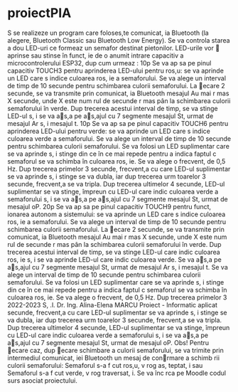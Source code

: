 # proiectPIA
S  se realizeze un program care foloses,te comunicat, ia Bluetooth (la alegere, Bluetooth
Classic sau Bluetooth Low Energy). Se va controla starea a dou  LED-uri ce formeaz  un
semafor destinat pietonilor. LED-urile vor  aprinse sau stinse în funct, ie de o anumit  intrare
capacitiv  a microcontrolerului ESP32, dup  cum urmeaz :
10p Se va ap sa pe pinul capacitiv TOUCH3 pentru aprinderea LED-ului pentru ros,u: se va
aprinde un LED care s  indice culoarea ros, ie a semaforului. Se va alege un interval de timp
de 10 secunde pentru schimbarea culorii semaforului. La ecare 2 secunde, se va transmite
prin comunicat, ia Bluetooth mesajul Au mai r mas X secunde, unde X este num rul
de secunde r mas pân  la schimbarea culorii semaforului în verde. Dup  trecerea acestui
interval de timp, se va stinge LED-ul s, i se va as,a pe as,ajul cu 7 segmente mesajul St,
urmat de mesajul Ar s, i mesajul t.
10p Se va ap sa pe pinul capacitiv TOUCH6 pentru aprinderea LED-ului pentru verde: se va
aprinde un LED care s  indice culoarea verde a semaforului. Se va alege un interval de
timp de 10 secunde pentru schimbarea culorii semaforului. Se va folosi un LED suplimentar care se va aprinde s, i stinge din ce în ce mai repede pentru a indica faptul c  semaforul
se va schimba în culoarea ros, ie. Se va alege o frecvent,  de 0,5 Hz. Dup  trecerea primelor
3 secunde, frecvent,a cu care LED-ul suplimentar se va aprinde s, i stinge se va dubla, iar
dup  trecerea urm toarelor 3 secunde, frecvent,a se va tripla. Dup  trecerea ultimelor 4
secunde, LED-ul suplimentar se va stinge, împreun  cu LED-ul care indic  culoarea verde
a semaforului s, i se va as,a pe as,ajul cu 7 segmente mesajul St, urmat de mesajul oP.
20p Se va ap sa pe pinul capacitiv TOUCH9 pentru funct, ionarea autonom  a sistemului: se
va aprinde un LED care s  indice culoarea ros, ie a semaforului. Se va alege un interval
de timp de 10 secunde pentru schimbarea culorii semaforului. La ecare 2 secunde, se
va transmite prin comunicat, ia Bluetooth mesajul Au mai r mas X secunde, unde X
este num rul de secunde r mas pân  la schimbarea culorii semaforului în verde. Dup 
trecerea acestui interval de timp, se va stinge LED-ul care indic  culoarea ros, ie s, i se
va aprinde LED-ul care indic  culoarea verde. Se va as,a pe as,ajul cu 7 segmente
mesajul St, urmat de mesajul Ar s, i mesajul t. Se va alege un interval de timp de 10
secunde pentru schimbarea culorii semaforului. Se va folosi un LED suplimentar care se
va aprinde s, i stinge din ce în ce mai repede pentru a indica faptul c  semaforul se va
schimba în culoarea ros, ie. Se va alege o frecvent,  de 0,5 Hz. Dup  trecerea primelor 3
2022-2023
S, .l. Dr. Ing. Alina-Elena MARCU Proiect - Informatic  aplicat 
secunde, frecvent,a cu care LED-ul suplimentar se va aprinde s, i stinge se va dubla, iar
dup  trecerea urm toarelor 3 secunde, frecvent,a se va tripla. Dup  trecerea ultimelor 4
secunde, LED-ul suplimentar se va stinge, împreun  cu LED-ul care indic  culoarea verde
a semaforului s, i se va as,a pe as,ajul cu 7 segmente mesajul St, urmat de mesajul oP.
Obs! Pentru ecare caz, dup  ecare schimbare a culorii semaforului, se va trimite prin intermediul comunicat, iei Bluetooth un mesaj de conrmare a schimb rii culorii semaforului:
Semaforul s-a f cut ros,u, v  rog as, teptat, i sau Semaforul s-a f cut verde, v 
rog traversat, i.
Se va înc rca pe Moodle codul surs  asociat proiectului.
